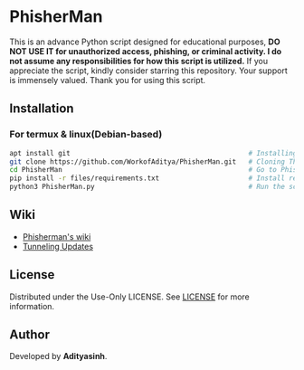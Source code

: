 # PhisherMan
This is an advance Python script designed for educational purposes, **DO NOT USE IT for unauthorized access, phishing, or criminal activity.
I do not assume any responsibilities for how this script is utilized.**
If you appreciate the script, kindly consider starring this repository.
Your support is immensely valued. Thank you for using this script.
## Installation 
### For termux & linux(Debian-based)
```bash
apt install git                                            # Installing git
git clone https://github.com/WorkofAditya/PhisherMan.git   # Cloning The Repo
cd PhisherMan                                              # Go to PhisherMan's Directory
pip install -r files/requirements.txt                      # Install requirements
python3 PhisherMan.py                                      # Run the script
```
## Wiki
- [Phisherman's wiki](https://github.com/WorkofAditya/PhisherMan/wiki/Phisherman-Wiki)
- [Tunneling Updates](https://github.com/WorkofAditya/PhisherMan/wiki/Tunneling-Setup)

## License
Distributed under the Use-Only LICENSE. See [LICENSE](https://github.com/WorkofAditya/PhisherMan/blob/main/LICENSE) for more information.

## Author
Developed by **Adityasinh**.
